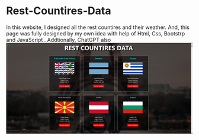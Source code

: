 # Rest-Countires-Data
In this website, I designed all the rest countires and their weather. And, this page was fully designed by my own idea with help of Html, Css, Bootstrp and JavaScript . Addtionally, ChatGPT also
<img src="webimage.png" alt="webimage">
